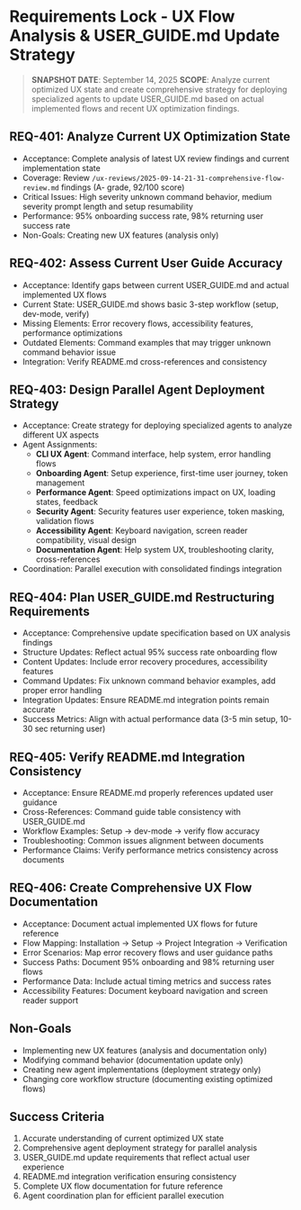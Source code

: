 # Requirements Lock - UX Flow Analysis & USER_GUIDE.md Update Strategy

> **SNAPSHOT DATE**: September 14, 2025
> **SCOPE**: Analyze current optimized UX state and create comprehensive strategy for deploying specialized agents to update USER_GUIDE.md based on actual implemented flows and recent UX optimization findings.

## REQ-401: Analyze Current UX Optimization State
- Acceptance: Complete analysis of latest UX review findings and current implementation state
- Coverage: Review `/ux-reviews/2025-09-14-21-31-comprehensive-flow-review.md` findings (A- grade, 92/100 score)
- Critical Issues: High severity unknown command behavior, medium severity prompt length and setup resumability
- Performance: 95% onboarding success rate, 98% returning user success rate
- Non-Goals: Creating new UX features (analysis only)

## REQ-402: Assess Current User Guide Accuracy
- Acceptance: Identify gaps between current USER_GUIDE.md and actual implemented UX flows
- Current State: USER_GUIDE.md shows basic 3-step workflow (setup, dev-mode, verify)
- Missing Elements: Error recovery flows, accessibility features, performance optimizations
- Outdated Elements: Command examples that may trigger unknown command behavior issue
- Integration: Verify README.md cross-references and consistency

## REQ-403: Design Parallel Agent Deployment Strategy
- Acceptance: Create strategy for deploying specialized agents to analyze different UX aspects
- Agent Assignments:
  - **CLI UX Agent**: Command interface, help system, error handling flows
  - **Onboarding Agent**: Setup experience, first-time user journey, token management
  - **Performance Agent**: Speed optimizations impact on UX, loading states, feedback
  - **Security Agent**: Security features user experience, token masking, validation flows
  - **Accessibility Agent**: Keyboard navigation, screen reader compatibility, visual design
  - **Documentation Agent**: Help system UX, troubleshooting clarity, cross-references
- Coordination: Parallel execution with consolidated findings integration

## REQ-404: Plan USER_GUIDE.md Restructuring Requirements
- Acceptance: Comprehensive update specification based on UX analysis findings
- Structure Updates: Reflect actual 95% success rate onboarding flow
- Content Updates: Include error recovery procedures, accessibility features
- Command Updates: Fix unknown command behavior examples, add proper error handling
- Integration Updates: Ensure README.md integration points remain accurate
- Success Metrics: Align with actual performance data (3-5 min setup, 10-30 sec returning user)

## REQ-405: Verify README.md Integration Consistency
- Acceptance: Ensure README.md properly references updated user guidance
- Cross-References: Command guide table consistency with USER_GUIDE.md
- Workflow Examples: Setup → dev-mode → verify flow accuracy
- Troubleshooting: Common issues alignment between documents
- Performance Claims: Verify performance metrics consistency across documents

## REQ-406: Create Comprehensive UX Flow Documentation
- Acceptance: Document actual implemented UX flows for future reference
- Flow Mapping: Installation → Setup → Project Integration → Verification
- Error Scenarios: Map error recovery flows and user guidance paths
- Success Paths: Document 95% onboarding and 98% returning user flows
- Performance Data: Include actual timing metrics and success rates
- Accessibility Features: Document keyboard navigation and screen reader support

## Non-Goals
- Implementing new UX features (analysis and documentation only)
- Modifying command behavior (documentation update only)
- Creating new agent implementations (deployment strategy only)
- Changing core workflow structure (documenting existing optimized flows)

## Success Criteria
1. Accurate understanding of current optimized UX state
2. Comprehensive agent deployment strategy for parallel analysis
3. USER_GUIDE.md update requirements that reflect actual user experience
4. README.md integration verification ensuring consistency
5. Complete UX flow documentation for future reference
6. Agent coordination plan for efficient parallel execution